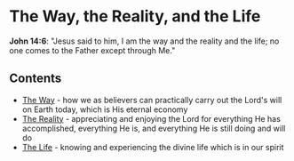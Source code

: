 # The Way, the Reality, and the Life

**John 14:6**: "Jesus said to him, I am the way and the reality and the life; no one comes to the Father except through Me."



## Contents

 - [The Way](https://github.com/jerrytigerxu/way-reality-life/blob/master/blog/The%20Way/README.md) - how we as believers can practically carry out the Lord's will on Earth today, which is His eternal economy
 - [The Reality](https://github.com/jerrytigerxu/way-reality-life/blob/master/docs/The%20Reality/README.md) - appreciating and enjoying the Lord for everything He has accomplished, everything He is, and everything He is still doing and will do
 - [The Life](https://github.com/jerrytigerxu/way-reality-life/blob/master/docs/The%20Life/README.md) - knowing and experiencing the divine life which is in our spirit 
